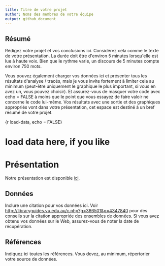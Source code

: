 ```yaml
---
title: Titre de votre projet
author: Noms des membres de votre équipe
output: github_document
---
```


## Résumé

Rédigez votre projet et vos conclusions ici.
Considérez cela comme le texte de votre présentation.
La durée doit être d'environ 5 minutes lorsqu'elle est lue à haute voix.
Bien que le rythme varie, un discours de 5 minutes compte environ 750 mots.


Vous pouvez également charger vos données ici et présenter tous les résultats d'analyse / tracés, mais je vous invite fortement à limiter cela au minimum (peut-être uniquement le graphique le plus important, si vous en avez un, vous pouvez choisir).
Et assurez-vous de masquer votre code avec echo = FALSE à moins que le point que vous essayez de faire valoir ne concerne le code lui-même.
Vos résultats avec une sortie et des graphiques appropriés vont dans votre présentation, cet espace est destiné à un bref résumé de votre projet.

{r load-data, echo = FALSE}
# load data here, if you like


# Présentation

Notre présentation est disponible [ici](presentation/presentation.html).

## Données

Inclure une citation pour vos données ici.
Voir http://libraryguides.vu.edu.au/c.php?g=386501&p=4347840 pour des conseils sur la citation appropriée des ensembles de données.
Si vous avez obtenu vos données sur le Web, assurez-vous de noter la date de récupération.

## Références

Indiquez ici toutes les références. Vous devez, au minimum, répertorier votre source de données.
